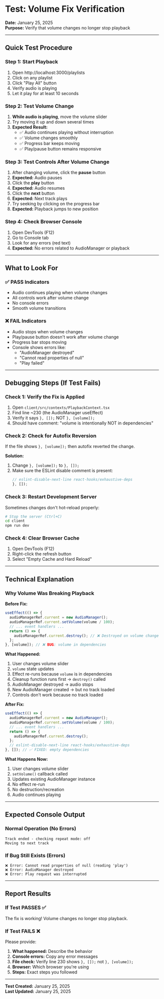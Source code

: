 # Test: Volume Fix Verification

**Date:** January 25, 2025  
**Purpose:** Verify that volume changes no longer stop playback

---

## Quick Test Procedure

### Step 1: Start Playback
1. Open http://localhost:3000/playlists
2. Click on any playlist
3. Click "Play All" button
4. Verify audio is playing
5. Let it play for at least 10 seconds

### Step 2: Test Volume Change
1. **While audio is playing**, move the volume slider
2. Try moving it up and down several times
3. **Expected Result:**
   - ✅ Audio continues playing without interruption
   - ✅ Volume changes smoothly
   - ✅ Progress bar keeps moving
   - ✅ Play/pause button remains responsive

### Step 3: Test Controls After Volume Change
1. After changing volume, click the **pause** button
2. **Expected:** Audio pauses
3. Click the **play** button
4. **Expected:** Audio resumes
5. Click the **next** button
6. **Expected:** Next track plays
7. Try seeking by clicking on the progress bar
8. **Expected:** Playback jumps to new position

### Step 4: Check Browser Console
1. Open DevTools (F12)
2. Go to Console tab
3. Look for any errors (red text)
4. **Expected:** No errors related to AudioManager or playback

---

## What to Look For

### ✅ PASS Indicators
- Audio continues playing when volume changes
- All controls work after volume change
- No console errors
- Smooth volume transitions

### ❌ FAIL Indicators
- Audio stops when volume changes
- Play/pause button doesn't work after volume change
- Progress bar stops moving
- Console shows errors like:
  - "AudioManager destroyed"
  - "Cannot read properties of null"
  - "Play failed"

---

## Debugging Steps (If Test Fails)

### Check 1: Verify the Fix is Applied
1. Open `client/src/contexts/PlaybackContext.tsx`
2. Find line ~230 (the AudioManager useEffect)
3. Verify it says `}, []);` NOT `}, [volume]);`
4. Should have comment: "volume is intentionally NOT in dependencies"

### Check 2: Check for Autofix Reversion
If the file shows `}, [volume]);` then autofix reverted the change.

**Solution:**
1. Change `}, [volume]);` to `}, []);`
2. Make sure the ESLint disable comment is present:
   ```typescript
   // eslint-disable-next-line react-hooks/exhaustive-deps
   }, []);
   ```

### Check 3: Restart Development Server
Sometimes changes don't hot-reload properly:
```bash
# Stop the server (Ctrl+C)
cd client
npm run dev
```

### Check 4: Clear Browser Cache
1. Open DevTools (F12)
2. Right-click the refresh button
3. Select "Empty Cache and Hard Reload"

---

## Technical Explanation

### Why Volume Was Breaking Playback

**Before Fix:**
```typescript
useEffect(() => {
  audioManagerRef.current = new AudioManager();
  audioManagerRef.current.setVolume(volume / 100);
  // ... event handlers ...
  return () => {
    audioManagerRef.current.destroy(); // ❌ Destroyed on volume change!
  };
}, [volume]); // ❌ BUG: volume in dependencies
```

**What Happened:**
1. User changes volume slider
2. `volume` state updates
3. Effect re-runs because `volume` is in dependencies
4. Cleanup function runs first → `destroy()` called
5. AudioManager destroyed → audio stops
6. New AudioManager created → but no track loaded
7. Controls don't work because no track loaded

**After Fix:**
```typescript
useEffect(() => {
  audioManagerRef.current = new AudioManager();
  audioManagerRef.current.setVolume(volume / 100);
  // ... event handlers ...
  return () => {
    audioManagerRef.current.destroy();
  };
  // eslint-disable-next-line react-hooks/exhaustive-deps
}, []); // ✅ FIXED: empty dependencies
```

**What Happens Now:**
1. User changes volume slider
2. `setVolume()` callback called
3. Updates existing AudioManager instance
4. No effect re-run
5. No destruction/recreation
6. Audio continues playing

---

## Expected Console Output

### Normal Operation (No Errors)
```
Track ended - checking repeat mode: off
Moving to next track
```

### If Bug Still Exists (Errors)
```
❌ Error: Cannot read properties of null (reading 'play')
❌ Error: AudioManager destroyed
❌ Error: Play request was interrupted
```

---

## Report Results

### If Test PASSES ✅
The fix is working! Volume changes no longer stop playback.

### If Test FAILS ❌
Please provide:
1. **What happened:** Describe the behavior
2. **Console errors:** Copy any error messages
3. **File check:** Verify line 230 shows `}, []);` not `}, [volume]);`
4. **Browser:** Which browser you're using
5. **Steps:** Exact steps you followed

---

**Test Created:** January 25, 2025  
**Last Updated:** January 25, 2025
